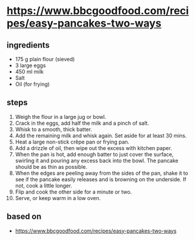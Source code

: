 # https://www.bbcgoodfood.com/recipes/easy-pancakes-two-ways

## ingredients

- 175 g plain flour (sieved)
- 3 large eggs
- 450 ml milk
- Salt
- Oil (for frying)

## steps

1. Weigh the flour in a large jug or bowl.
2. Crack in the eggs, add half the milk and a pinch of salt.
3. Whisk to a smooth, thick batter.
4. Add the remaining milk and whisk again. Set aside for at least 30 mins.
5. Heat a large non-stick crêpe pan or frying pan.
6. Add a drizzle of oil, then wipe out the excess with kitchen paper.
7. When the pan is hot, add enough batter to just cover the surface, swirling it and pouring any excess back into the bowl. The pancake should be as thin as possible.
8. When the edges are peeling away from the sides of the pan, shake it to see if the pancake easily releases and is browning on the underside. If not, cook a little longer.
9. Flip and cook the other side for a minute or two.
10. Serve, or keep warm in a low oven.

## based on

- https://www.bbcgoodfood.com/recipes/easy-pancakes-two-ways
